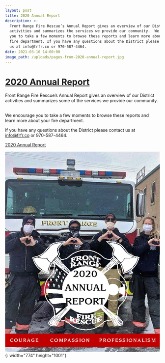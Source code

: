 ```yaml
---
layout: post
title: 2020 Annual Report
description: >-
  Front Range Fire Rescue’s Annual Report gives an overview of our District
  activities and summarizes the services we provide our community.  We encourage
  you to take a few moments to browse these reports and learn more about your
  fire department. If you have any questions about the District please contact
  us at info@frfr.co or 970-587-4464.
date: 2021-03-10 14:00:00
image_path: /uploads/pages-from-2020-annual-report.jpg
---
```

# [2020 Annual Report](/uploads/Quarterly-reports/2020AnnualReport.pdf)

Front Range Fire Rescue’s Annual Report gives an overview of our District activities and summarizes some of the services we provide our community. &nbsp;

We encourage you to take a few moments to browse these reports and learn more about your fire department. &nbsp;

If you have any questions about the District please contact us at info@frfr.co or 970-587-4464.

[2020 Annual Report](/uploads/Quarterly-reports/2020AnnualReport.pdf)

![](/uploads/pages-from-2020-annual-report.jpg){: width="774" height="1001"}

&nbsp;
